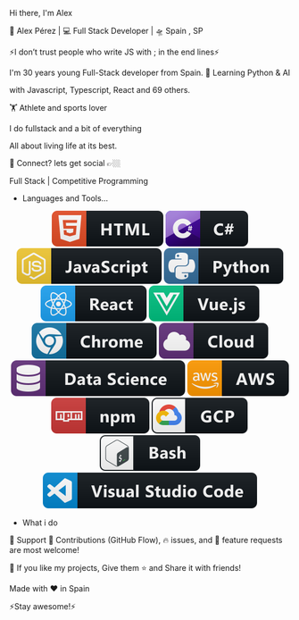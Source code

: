 Hi there, I'm Alex 

              

 🙎 Alex Pérez | 💻 Full Stack Developer | 🛸 Spain , SP 

⚡️I don’t trust people who write JS with ;  in the end lines⚡️


I'm 30 years young Full-Stack developer from Spain.
🥀 Learning Python & AI

with Javascript, Typescript, React and 69 others.

🏋️ Athlete and sports lover

I do fullstack and a bit of everything

All about living life at its best.

💬 Connect? lets get social 👉🏼

Full Stack | Competitive Programming



- Languages and Tools...
<p align="center" dir="auto">
  <a target="_blank" rel="noopener noreferrer nofollow" href="https://raw.githubusercontent.com/8bithemant/8bithemant/master/svg/dev/languages/html.svg"><img src="https://raw.githubusercontent.com/8bithemant/8bithemant/master/svg/dev/languages/html.svg" alt="html" style="max-width: 100%;"></a>    
  <a target="_blank" rel="noopener noreferrer nofollow" href="https://raw.githubusercontent.com/8bithemant/8bithemant/master/svg/dev/languages/csharp.svg"><img src="https://raw.githubusercontent.com/8bithemant/8bithemant/master/svg/dev/languages/csharp.svg" alt="csharp" style="max-width: 100%;"></a>
  <a target="_blank" rel="noopener noreferrer nofollow" href="https://raw.githubusercontent.com/8bithemant/8bithemant/master/svg/dev/languages/js.svg"><img src="https://raw.githubusercontent.com/8bithemant/8bithemant/master/svg/dev/languages/js.svg" alt="js" style="max-width: 100%;"></a>
  <a target="_blank" rel="noopener noreferrer nofollow" href="https://raw.githubusercontent.com/8bithemant/8bithemant/master/svg/dev/languages/python.svg"><img src="https://raw.githubusercontent.com/8bithemant/8bithemant/master/svg/dev/languages/python.svg" alt="python" style="max-width: 100%;"></a>
  <a target="_blank" rel="noopener noreferrer nofollow" href="https://raw.githubusercontent.com/8bithemant/8bithemant/master/svg/dev/frameworks/react.svg"><img src="https://raw.githubusercontent.com/8bithemant/8bithemant/master/svg/dev/frameworks/react.svg" alt="react" style="max-width: 100%;"></a>
  <a target="_blank" rel="noopener noreferrer nofollow" href="https://raw.githubusercontent.com/8bithemant/8bithemant/master/svg/dev/frameworks/vue.svg"><img src="https://raw.githubusercontent.com/8bithemant/8bithemant/master/svg/dev/frameworks/vue.svg" alt="vue" style="max-width: 100%;"></a>
  <a target="_blank" rel="noopener noreferrer nofollow" href="https://raw.githubusercontent.com/8bithemant/8bithemant/master/svg/dev/misc/chrome.svg"><img src="https://raw.githubusercontent.com/8bithemant/8bithemant/master/svg/dev/misc/chrome.svg" alt="chrome" style="max-width: 100%;"></a>
  <a target="_blank" rel="noopener noreferrer nofollow" href="https://raw.githubusercontent.com/8bithemant/8bithemant/master/svg/dev/misc/cloud.svg"><img src="https://raw.githubusercontent.com/8bithemant/8bithemant/master/svg/dev/misc/cloud.svg" alt="cloud" style="max-width: 100%;"></a>
  <a target="_blank" rel="noopener noreferrer nofollow" href="https://raw.githubusercontent.com/8bithemant/8bithemant/master/svg/dev/misc/datascience.svg"><img src="https://raw.githubusercontent.com/8bithemant/8bithemant/master/svg/dev/misc/datascience.svg" alt="datascience" style="max-width: 100%;"></a>
  <a target="_blank" rel="noopener noreferrer nofollow" href="https://raw.githubusercontent.com/8bithemant/8bithemant/master/svg/dev/services/aws.svg"><img src="https://raw.githubusercontent.com/8bithemant/8bithemant/master/svg/dev/services/aws.svg" alt="aws" style="max-width: 100%;"></a>
  <a target="_blank" rel="noopener noreferrer nofollow" href="https://raw.githubusercontent.com/8bithemant/8bithemant/master/svg/dev/services/npm.svg"><img src="https://raw.githubusercontent.com/8bithemant/8bithemant/master/svg/dev/services/npm.svg" alt="npm" style="max-width: 100%;"></a>
  <a target="_blank" rel="noopener noreferrer nofollow" href="https://raw.githubusercontent.com/8bithemant/8bithemant/master/svg/dev/services/gcp.svg"><img src="https://raw.githubusercontent.com/8bithemant/8bithemant/master/svg/dev/services/gcp.svg" alt="gcp" style="max-width: 100%;"></a>
  <a target="_blank" rel="noopener noreferrer nofollow" href="https://raw.githubusercontent.com/8bithemant/8bithemant/master/svg/dev/tools/bash.svg"><img src="https://raw.githubusercontent.com/8bithemant/8bithemant/master/svg/dev/tools/bash.svg" alt="bash" style="max-width: 100%;"></a>
  <a target="_blank" rel="noopener noreferrer nofollow" href="https://raw.githubusercontent.com/8bithemant/8bithemant/master/svg/dev/tools/visualstudio_code.svg"><img src="https://raw.githubusercontent.com/8bithemant/8bithemant/master/svg/dev/tools/visualstudio_code.svg" alt="vscode" style="max-width: 100%;"></a>
</p>

- What i do




🤝 Support
🎀 Contributions (GitHub Flow), 🔥 issues, and 🥮 feature requests are most welcome!

💙 If you like my projects, Give them ⭐ and Share it with friends!

Made with ❤️ in Spain

⚡️Stay awesome!⚡️
